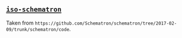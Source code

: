 ## [`iso-schematron`](iso-schematron/)

Taken from `https://github.com/Schematron/schematron/tree/2017-02-09/trunk/schematron/code`.
